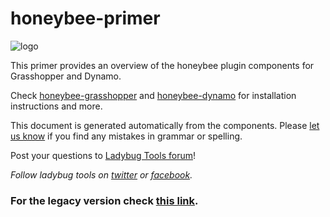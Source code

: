 # honeybee-primer

![logo](https://raw.githubusercontent.com/ladybug-tools/ladybug-tools.github.io/307802cc06cc0c6f49051a9b0f3cea3cd935a3b1/images/graph/honeybee.png)

This primer provides an overview of the honeybee plugin components for Grasshopper and Dynamo.

Check [honeybee-grasshopper](https://github.com/ladybug-tools/honeybee-grasshopper) and [honeybee-dynamo](https://github.com/ladybug-tools/honeybee-dynamo) for installation instructions and more.

This document is generated automatically from the components. Please [let us know](https://github.com/ladybug-tools/honeybee/issues) if you find any mistakes in grammar or spelling.

Post your questions to [Ladybug Tools forum](http://discourse.ladybug.tools)!

*Follow ladybug tools on [twitter](https://twitter.com/ladybug_tools) or [facebook](https://www.facebook.com/LadybugTools/).*

### For the legacy version check [this link](https://mostapharoudsari.gitbooks.io/honeybee-primer/content/).
